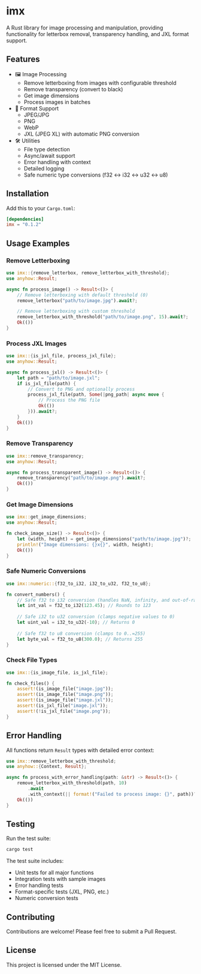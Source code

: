 # imx

A Rust library for image processing and manipulation, providing functionality for letterbox removal, transparency handling, and JXL format support.

## Features

- 🖼️ Image Processing
  - Remove letterboxing from images with configurable threshold
  - Remove transparency (convert to black)
  - Get image dimensions
  - Process images in batches
- 📸 Format Support
  - JPEG/JPG
  - PNG
  - WebP
  - JXL (JPEG XL) with automatic PNG conversion
- 🛠️ Utilities
  - File type detection
  - Async/await support
  - Error handling with context
  - Detailed logging
  - Safe numeric type conversions (f32 ↔ i32 ↔ u32 ↔ u8)

## Installation

Add this to your `Cargo.toml`:

```toml
[dependencies]
imx = "0.1.2"
```

## Usage Examples

### Remove Letterboxing

```rust
use imx::{remove_letterbox, remove_letterbox_with_threshold};
use anyhow::Result;

async fn process_image() -> Result<()> {
    // Remove letterboxing with default threshold (0)
    remove_letterbox("path/to/image.jpg").await?;

    // Remove letterboxing with custom threshold
    remove_letterbox_with_threshold("path/to/image.png", 15).await?;
    Ok(())
}
```

### Process JXL Images

```rust
use imx::{is_jxl_file, process_jxl_file};
use anyhow::Result;

async fn process_jxl() -> Result<()> {
    let path = "path/to/image.jxl";
    if is_jxl_file(path) {
        // Convert to PNG and optionally process
        process_jxl_file(path, Some(|png_path| async move {
            // Process the PNG file
            Ok(())
        })).await?;
    }
    Ok(())
}
```

### Remove Transparency

```rust
use imx::remove_transparency;
use anyhow::Result;

async fn process_transparent_image() -> Result<()> {
    remove_transparency("path/to/image.png").await?;
    Ok(())
}
```

### Get Image Dimensions

```rust
use imx::get_image_dimensions;
use anyhow::Result;

fn check_image_size() -> Result<()> {
    let (width, height) = get_image_dimensions("path/to/image.jpg")?;
    println!("Image dimensions: {}x{}", width, height);
    Ok(())
}
```

### Safe Numeric Conversions

```rust
use imx::numeric::{f32_to_i32, i32_to_u32, f32_to_u8};

fn convert_numbers() {
    // Safe f32 to i32 conversion (handles NaN, infinity, and out-of-range values)
    let int_val = f32_to_i32(123.45); // Rounds to 123
    
    // Safe i32 to u32 conversion (clamps negative values to 0)
    let uint_val = i32_to_u32(-10); // Returns 0
    
    // Safe f32 to u8 conversion (clamps to 0..=255)
    let byte_val = f32_to_u8(300.0); // Returns 255
}
```

### Check File Types

```rust
use imx::{is_image_file, is_jxl_file};

fn check_files() {
    assert!(is_image_file("image.jpg"));
    assert!(is_image_file("image.png"));
    assert!(is_image_file("image.jxl"));
    assert!(is_jxl_file("image.jxl"));
    assert!(!is_jxl_file("image.png"));
}
```

## Error Handling

All functions return `Result` types with detailed error context:

```rust
use imx::remove_letterbox_with_threshold;
use anyhow::{Context, Result};

async fn process_with_error_handling(path: &str) -> Result<()> {
    remove_letterbox_with_threshold(path, 10)
        .await
        .with_context(|| format!("Failed to process image: {}", path))?;
    Ok(())
}
```

## Testing

Run the test suite:

```bash
cargo test
```

The test suite includes:

- Unit tests for all major functions
- Integration tests with sample images
- Error handling tests
- Format-specific tests (JXL, PNG, etc.)
- Numeric conversion tests

## Contributing

Contributions are welcome! Please feel free to submit a Pull Request.

## License

This project is licensed under the MIT License.

